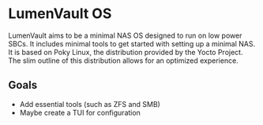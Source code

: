 # LumenVault OS

LumenVault aims to be a minimal NAS OS designed to run on low power SBCs. It includes minimal tools to get started with setting up a minimal NAS.  
It is based on Poky Linux, the distribution provided by the Yocto Project. The slim outline of this distribution allows for an optimized experience.

## Goals

- Add essential tools (such as ZFS and SMB)
- Maybe create a TUI for configuration

